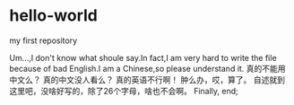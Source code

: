 # hello-world
my first repository


  Um...,I don't know what shoule say.In fact,I am very hard to write the file because of bad English.I am a Chinese,so please understand it.
  真的不能用中文么？ 真的中文没人看么？ 真的英语不行啊！  肿么办，哎，算了。
  自述就到这里吧，没啥好写的，除了26个字母，啥也不会啊。
  Finally,
  end;
